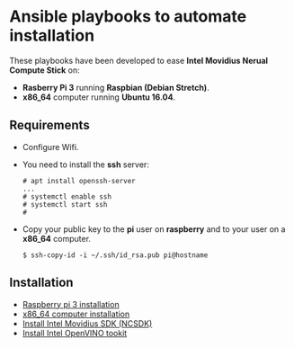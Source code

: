 # Ansible playbooks to automate installation

These playbooks have been developed to ease **Intel Movidius Nerual Compute Stick** on:

+ **Rasberry Pi 3** running **Raspbian (Debian Stretch)**.
+ **x86_64** computer running **Ubuntu 16.04**.

## Requirements

+ Configure Wifi.
+ You need to install the **ssh** server:

  ```
  # apt install openssh-server
  ...
  # systemctl enable ssh
  # systemctl start ssh
  #
  ```
+ Copy your public key to the **pi** user on **raspberry** and to your user on a **x86_64** computer.

  ```
  $ ssh-copy-id -i ~/.ssh/id_rsa.pub pi@hostname
  ```

## Installation

+ [Raspberry pi 3 installation](install-raspberry.md)
+ [x86_64 computer installation](install-x86_64.md)
+ [Install Intel Movidius SDK (NCSDK)](installing-movidius.md)
+ [Install Intel OpenVINO tookit](installing-openvino.md)